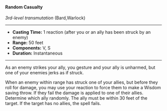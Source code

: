 #### Random Casualty
*3rd-level transmutation* (Bard,Warlock)
___
- **Casting Time:** 1 reaction (after you or an ally has been struck by an enemy)
- **Range:** 50 feet
- **Components:** V, S
- **Duration:** Instantaneous
---
As an enemy strikes your ally, you gesture and your ally is unharmed, but one of your enemies jerks as if struck.

When an enemy within range has struck one of your allies, but before they roll for damage, you may use your reaction to force them to make a Wisdom saving throw. If they fail the damage is applied to one of their allies. Determine which ally randomly. The ally must be within 30 feet of the target. If the target has no allies, the spell fails.
